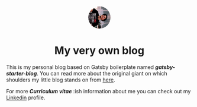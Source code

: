 
<p align="center">
  <a href="https://www.mikkometso.netlify.com">
    <img alt="It's me" src="./content/assets/meika.jpg" width="60" style="border-radius: 100%; margin-top: 25px" />
  </a>
</p>
<h1 align="center">
  My very own blog
</h1>

This is my personal blog based on 
Gatsby boilerplate named _**gatsby-starter-blog**_. You can read more about the original giant on which shoulders my little blog stands on from [here](https://github.com/gatsbyjs/gatsby-starter-blog).

For more <em><strong>Curriculum vitae</strong></em> :ish information about me you can check out my <a href="https://www.linkedin.com/in/mikkometso">Linkedin</a> profile.